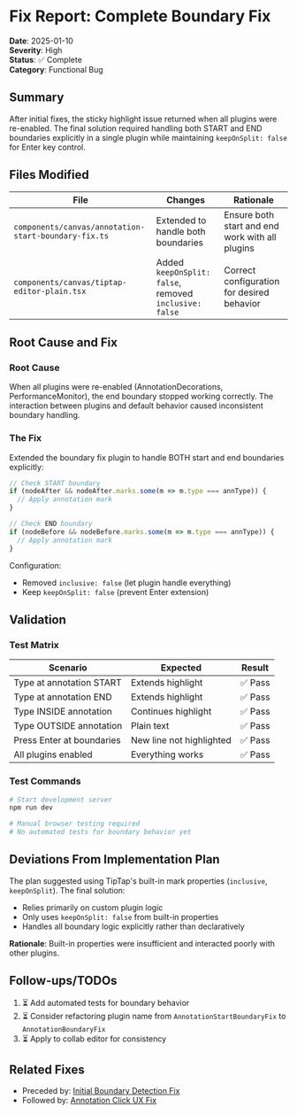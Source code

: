 # Fix Report: Complete Boundary Fix

**Date**: 2025-01-10  
**Severity**: High  
**Status**: ✅ Complete  
**Category**: Functional Bug

## Summary
After initial fixes, the sticky highlight issue returned when all plugins were re-enabled. The final solution required handling both START and END boundaries explicitly in a single plugin while maintaining `keepOnSplit: false` for Enter key control.

## Files Modified

| File | Changes | Rationale |
|------|---------|-----------|
| `components/canvas/annotation-start-boundary-fix.ts` | Extended to handle both boundaries | Ensure both start and end work with all plugins |
| `components/canvas/tiptap-editor-plain.tsx` | Added `keepOnSplit: false`, removed `inclusive: false` | Correct configuration for desired behavior |

## Root Cause and Fix

### Root Cause
When all plugins were re-enabled (AnnotationDecorations, PerformanceMonitor), the end boundary stopped working correctly. The interaction between plugins and default behavior caused inconsistent boundary handling.

### The Fix
Extended the boundary fix plugin to handle BOTH start and end boundaries explicitly:

```typescript
// Check START boundary
if (nodeAfter && nodeAfter.marks.some(m => m.type === annType)) {
  // Apply annotation mark
}

// Check END boundary  
if (nodeBefore && nodeBefore.marks.some(m => m.type === annType)) {
  // Apply annotation mark
}
```

Configuration:
- Removed `inclusive: false` (let plugin handle everything)
- Keep `keepOnSplit: false` (prevent Enter extension)

## Validation

### Test Matrix

| Scenario | Expected | Result |
|----------|----------|--------|
| Type at annotation START | Extends highlight | ✅ Pass |
| Type at annotation END | Extends highlight | ✅ Pass |
| Type INSIDE annotation | Continues highlight | ✅ Pass |
| Type OUTSIDE annotation | Plain text | ✅ Pass |
| Press Enter at boundaries | New line not highlighted | ✅ Pass |
| All plugins enabled | Everything works | ✅ Pass |

### Test Commands
```bash
# Start development server
npm run dev

# Manual browser testing required
# No automated tests for boundary behavior yet
```

## Deviations From Implementation Plan

The plan suggested using TipTap's built-in mark properties (`inclusive`, `keepOnSplit`). The final solution:
- Relies primarily on custom plugin logic
- Only uses `keepOnSplit: false` from built-in properties
- Handles all boundary logic explicitly rather than declaratively

**Rationale**: Built-in properties were insufficient and interacted poorly with other plugins.

## Follow-ups/TODOs

1. ⏳ Add automated tests for boundary behavior
2. ⏳ Consider refactoring plugin name from `AnnotationStartBoundaryFix` to `AnnotationBoundaryFix`
3. ⏳ Apply to collab editor for consistency

## Related Fixes
- Preceded by: [Initial Boundary Detection Fix](./2025-01-10-boundary-detection-fix.md)
- Followed by: [Annotation Click UX Fix](../medium/2025-01-10-annotation-click-ux.md)